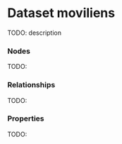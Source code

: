 # Dataset moviliens
TODO: description

### Nodes
TODO:

### Relationships
TODO:

### Properties
TODO:
